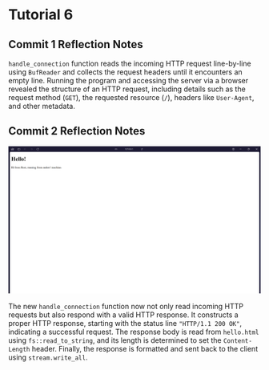 # Tutorial 6

## Commit 1 Reflection Notes

`handle_connection` function reads the incoming HTTP request line-by-line using `BufReader` and collects the request headers until it encounters an empty line. Running the program and accessing the server via a browser revealed the structure of an HTTP request, including details such as the request method (`GET`), the requested resource (`/`), headers like `User-Agent`, and other metadata. 

## Commit 2 Reflection Notes

![Commit 2 screen capture](/assets/images/commit2.png)

The new `handle_connection` function now not only read incoming HTTP requests but also respond with a valid HTTP response. It constructs a proper HTTP response, starting with the status line `"HTTP/1.1 200 OK"`, indicating a successful request. The response body is read from `hello.html` using `fs::read_to_string`, and its length is determined to set the `Content-Length` header. Finally, the response is formatted and sent back to the client using `stream.write_all`.
